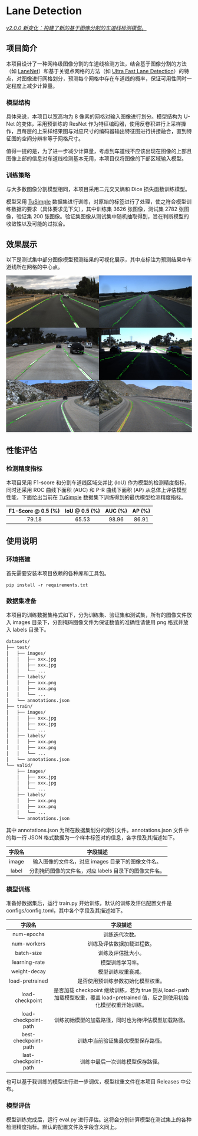 # Lane Detection

*<u>v2.0.0 新变化：构建了新的基于图像分割的车道线检测模型。</u>*

## 项目简介

本项目设计了一种网格级图像分割的车道线检测方法，结合基于图像分割的方法（如 [LaneNet](https://arxiv.org/abs/1802.05591)）和基于关键点网格的方法（如 [Ultra Fast Lane Detection](https://arxiv.org/abs/2004.11757)）的特点，对图像进行网格划分，预测每个网格中存在车道线的概率，保证可用性同时一定程度上减少计算量。

### 模型结构

具体来说，本项目以宽高均为 8 像素的网格对输入图像进行划分。模型结构为 U-Net 的变体，采用预训练的 ResNet 作为特征编码器，使用反卷积进行上采样操作，且每层的上采样结果图与对应尺寸的编码器输出特征图进行拼接融合，直到特征图的空间分辨率等于网格尺寸。

值得一提的是，为了进一步减少计算量，考虑到车道线不应该出现在图像的上部且图像上部的信息对车道线检测基本无用，本项目仅将图像的下部区域输入模型。

### 训练策略

与大多数图像分割模型相同，本项目采用二元交叉熵和 Dice 损失函数训练模型。

模型采用 [TuSimple](https://www.kaggle.com/datasets/manideep1108/tusimple) 数据集进行训练，对原始的标签进行了处理，使之符合模型训练数据的要求（具体要求见下文），其中训练集 3626 张图像，测试集 2782 张图像，验证集 200 张图像。验证集图像从测试集中随机抽取得到，旨在判断模型的收敛性以及可能的过拟合。

## 效果展示

以下是测试集中部分图像模型预测结果的可视化展示，其中点标注为预测结果中车道线所在网格的中心点。

![效果展示](assets/examples.jpg "效果展示")

## 性能评估

### 检测精度指标

本项目采用 F1-score 和分割车道线区域交并比 (IoU) 作为模型的检测精度指标，同时还采用 ROC 曲线下面积 (AUC) 和 P-R 曲线下面积 (AP) 从总体上评估模型性能，下面给出当前在 [TuSimple](https://www.kaggle.com/datasets/manideep1108/tusimple) 数据集下训练得到的最优模型检测精度指标。

| F1-Score @ 0.5 (%) | IoU @ 0.5 (%) | AUC (%) | AP (%) |
|:------------------:|:-------------:|:-------:|:------:|
| 79.18              | 65.53         | 98.96   | 86.91  |

## 使用说明

### 环境搭建

首先需要安装本项目依赖的各种库和工具包。

```shellsession
pip install -r requirements.txt
```

### 数据集准备

本项目的训练数据集格式如下，分为训练集、验证集和测试集，所有的图像文件放入 images 目录下，分割掩码图像文件为保证数值的准确性请使用 png 格式并放入 labels 目录下。

```shellsession
datasets/
├── test/
│   ├── images/
│   │   ├── xxx.jpg
│   │   ├── xxx.jpg
│   │   └── ...
│   ├── labels/
│   │   ├── xxx.png
│   │   ├── xxx.png
│   │   └── ...
│   └── annotations.json
├── train/
│   ├── images/
│   │   ├── xxx.jpg
│   │   ├── xxx.jpg
│   │   └── ...
│   ├── labels/
│   │   ├── xxx.png
│   │   ├── xxx.png
│   │   └── ...
│   └── annotations.json
└── valid/
    ├── images/
    │   ├── xxx.jpg
    │   ├── xxx.jpg
    │   └── ...
    ├── labels/
    │   ├── xxx.png
    │   ├── xxx.png
    │   └── ...
    └── annotations.json
```

其中 annotations.json 为所在数据集划分的索引文件。annotations.json 文件中的每一行 JSON 格式数据为一个样本标签对的信息，各字段及其描述如下。

| 字段名   | 字段描述                            |
|:-----:|:-------------------------------:|
| image | 输入图像的文件名，对应 images 目录下的图像文件名。   |
| label | 分割掩码图像的文件名，对应 labels 目录下的图像文件名。 |

### 模型训练

准备好数据集后，运行 train.py 开始训练，默认的训练及评估配置文件是 configs/config.toml，其中各个字段及其描述如下。

| 字段名                  | 字段描述                                                                                    |
|:--------------------:|:---------------------------------------------------------------------------------------:|
| num-epochs           | 训练迭代次数。                                                                                 |
| num-workers          | 训练及评估数据加载进程数。                                                                           |
| batch-size           | 训练及评估批大小。                                                                               |
| learning-rate        | 模型训练学习率。                                                                                |
| weight-decay         | 模型训练权重衰减。                                                                               |
| load-pretrained      | 是否使用预训练参数初始化模型权重。                                                                       |
| load-checkpoint      | 是否加载 checkpoint 继续训练，若为 true 则从 load-path 加载模型权重，覆盖 load-pretrained 值，反之则使用初始化模型权重开始训练。 |
| load-checkpoint-path | 训练初始模型的加载路径，同时也为待评估模型加载路径。                                                              |
| best-checkpoint-path | 训练中当前验证集最优模型保存路径。                                                                       |
| last-checkpoint-path | 训练中最后一次训练模型保存路径。                                                                        |

也可以基于我训练的模型进行进一步调优，模型权重文件在本项目 Releases 中公布。

### 模型评估

模型训练完成后，运行 eval.py 进行评估。这将会分别计算模型在测试集上的各种检测精度指标。默认的配置文件及字段含义同上。



